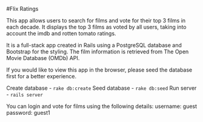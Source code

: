 #Flix Ratings

This app allows users to search for films and vote for their top 3 films in each decade. It displays the top 3 films as voted by all users, taking into account the imdb and rotten tomato ratings.

It is a full-stack app created in Rails using a PostgreSQL database and Bootstrap for the styling. The film information is retrieved from The Open Movie Database (OMDb) API.

If you would like to view this app in the browser, please seed the database first for a better experience.

Create database - `rake db:create`
Seed database - `rake db:seed`
Run server - `rails server`

You can login and vote for films using the following details:
  username: guest
  password: guest1
